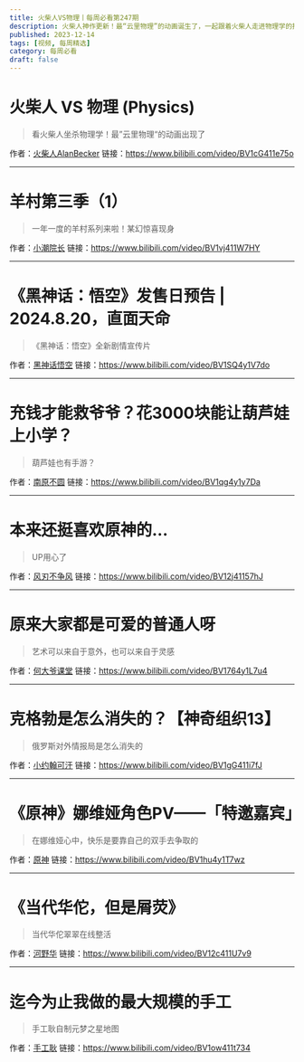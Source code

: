 ```yaml
---
title: 火柴人VS物理丨每周必看第247期
description: 火柴人神作更新！最“云里物理”的动画诞生了，一起跟着火柴人走进物理学的抽象世界~
published: 2023-12-14
tags: [视频, 每周精选]
category: 每周必看
draft: false
---
```


# 火柴人 VS 物理 (Physics)
> 看火柴人坐杀物理学！最”云里物理“的动画出现了

作者：[火柴人AlanBecker](https://space.bilibili.com/519253600)
链接：https://www.bilibili.com/video/BV1cG411e75o

---

# 羊村第三季（1）
> 一年一度的羊村系列来啦！某幻惊喜现身

作者：[小潮院长](https://space.bilibili.com/5970160)
链接：https://www.bilibili.com/video/BV1vj411W7HY

---

# 《黑神话：悟空》发售日预告 | 2024.8.20，直面天命
> 《黑神话：悟空》全新剧情宣传片

作者：[黑神话悟空](https://space.bilibili.com/642389251)
链接：https://www.bilibili.com/video/BV1SQ4y1V7do

---

# 充钱才能救爷爷？花3000块能让葫芦娃上小学？
> 葫芦娃也有手游？

作者：[南原不圆](https://space.bilibili.com/83987060)
链接：https://www.bilibili.com/video/BV1qg4y1y7Da

---

# 本来还挺喜欢原神的...
> UP用心了

作者：[风刃不争风](https://space.bilibili.com/3494380348377443)
链接：https://www.bilibili.com/video/BV12j41157hJ

---

# 原来大家都是可爱的普通人呀
> 艺术可以来自于意外，也可以来自于灵感

作者：[何大爷课堂](https://space.bilibili.com/1809567655)
链接：https://www.bilibili.com/video/BV1764y1L7u4

---

# 克格勃是怎么消失的？【神奇组织13】
> 俄罗斯对外情报局是怎么消失的

作者：[小约翰可汗](https://space.bilibili.com/23947287)
链接：https://www.bilibili.com/video/BV1gG411i7fJ

---

# 《原神》娜维娅角色PV——「特邀嘉宾」
> 在娜维娅心中，快乐是要靠自己的双手去争取的

作者：[原神](https://space.bilibili.com/401742377)
链接：https://www.bilibili.com/video/BV1hu4y1T7wz

---

# 《当代华佗，但是屑荧》
> 当代华佗翠翠在线整活

作者：[河野华](https://space.bilibili.com/18343098)
链接：https://www.bilibili.com/video/BV12c411U7v9

---

# 迄今为止我做的最大规模的手工
> 手工耿自制元梦之星地图

作者：[手工耿](https://space.bilibili.com/280793434)
链接：https://www.bilibili.com/video/BV1ow411t734

